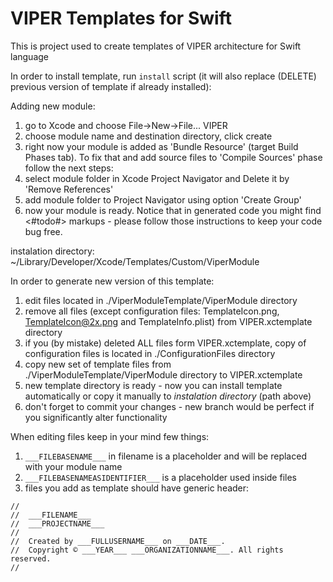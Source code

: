 # VIPER Templates for Swift

This is project used to create templates of VIPER architecture for Swift language

In order to install template, run `install` script (it will also replace (DELETE) previous version of template if already installed):

 
Adding new module:

1. go to Xcode and choose File->New->File... VIPER
2. choose module name and destination directory, click create
3. right now your module is added as 'Bundle Resource' (target Build Phases tab). To fix that and add source files to 'Compile Sources' phase follow the next steps:  
4. select module folder in Xcode Project Navigator and Delete it by 'Remove References'
5. add module folder to Project Navigator using option 'Create Group'
6. now your module is ready. Notice that in generated code you might find <#todo#> markups - please follow those instructions to keep your code bug free.


 
instalation directory:
~/Library/Developer/Xcode/Templates/Custom/ViperModule

In order to generate new version of this template:

1. edit files located in ./ViperModuleTemplate/ViperModule directory
2. remove all files (except configuration files: TemplateIcon.png, TemplateIcon@2x.png and TemplateInfo.plist) from VIPER.xctemplate directory
3. if you (by mistake) deleted ALL files form VIPER.xctemplate, copy of configuration files is located in ./ConfigurationFiles directory
4. copy new set of template files from ./ViperModuleTemplate/ViperModule directory to VIPER.xctemplate
5. new template directory is ready - now you can install template automatically or copy it manually to *instalation directory* (path above)
6. don't forget to commit your changes - new branch would be perfect if you significantly alter functionality 

When editing files keep in your mind few things:

1. `___FILEBASENAME___` in filename is a placeholder and will be replaced with your module name
2. `___FILEBASENAMEASIDENTIFIER___` is a placeholder used inside files
3. files you add as template should have generic header:

```
//
//  ___FILENAME___
//  ___PROJECTNAME___
//
//  Created by ___FULLUSERNAME___ on ___DATE___.
//  Copyright © ___YEAR___ ___ORGANIZATIONNAME___. All rights reserved.
//
```

